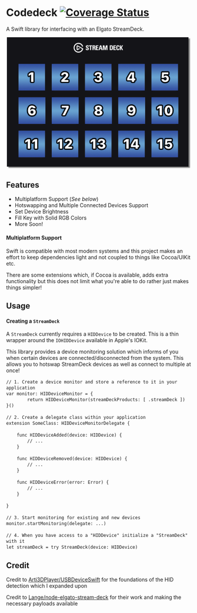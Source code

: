 # Codedeck [![Coverage Status](https://coveralls.io/repos/github/Sherlouk/Codedeck/badge.svg?branch=master)](https://coveralls.io/github/Sherlouk/Codedeck?branch=master)

A Swift library for interfacing with an Elgato StreamDeck.

<p align="center"><img src="Resources/KeyNumbers.png" width="500" /></p>

## Features

- Multiplatform Support (_See below_)
- Hotswapping and Multiple Connected Devices Support
- Set Device Brightness
- Fill Key with Solid RGB Colors
- More Soon!

#### Multiplatform Support

Swift is compatible with most modern systems and this project makes an effort to
keep dependencies light and not coupled to things like Cocoa/UIKit etc.

There are some extensions which, if Cocoa is available, adds extra functionality
but this does not limit what you're able to do rather just makes things simpler!

## Usage

#### Creating a `StreamDeck`

A `StreamDeck` currently requires a `HIDDevice` to be created. This is a thin
wrapper around the `IOHIDDevice` available in Apple's IOKit.

This library provides a device monitoring solution which informs of you when
certain devices are connected/disconnected from the system. This allows you to
hotswap StreamDeck devices as well as connect to multiple at once!

```
// 1. Create a device monitor and store a reference to it in your application
var monitor: HIDDeviceMonitor = {
        return HIDDeviceMonitor(streamDeckProducts: [ .streamDeck ])
}()

// 2. Create a delegate class within your application
extension SomeClass: HIDDeviceMonitorDelegate {

    func HIDDeviceAdded(device: HIDDevice) {
        // ...
    }

    func HIDDeviceRemoved(device: HIDDevice) {
        // ...
    }

    func HIDDeviceError(error: Error) {
        // ...
    }

}

// 3. Start monitoring for existing and new devices
monitor.startMonitoring(delegate: ...)

// 4. When you have access to a "HIDDevice" initialize a "StreamDeck" with it
let streamDeck = try StreamDeck(device: HIDDevice)
```

## Credit

Credit to [Arti3DPlayer/USBDeviceSwift](https://github.com/Arti3DPlayer/USBDeviceSwift)
for the foundations of the HID detection which I expanded upon

Credit to [Lange/node-elgato-stream-deck](https://github.com/Lange/node-elgato-stream-deck)
for their work and making the necessary payloads available
